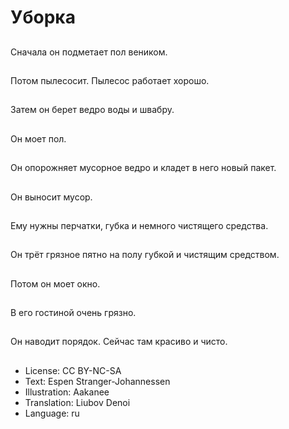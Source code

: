 # Уборка

##
Сначала он подметает пол веником.

##
Потом пылесосит. Пылесос работает хорошо.

##
Затем он берет ведро воды и швабру.

##
Он моет пол.

##
Он опорожняет мусорное ведро и кладет в него новый пакет.

##
Он выносит мусор.

##
Ему нужны перчатки, губка и немного чистящего средства.

##
Он трёт грязное пятно на полу губкой и чистящим средством.

##
Потом он моет окно.

##
В его гостиной очень грязно.

##
Он наводит порядок. Сейчас там красиво и чисто.

##
* License: CC BY-NC-SA
* Text: Espen Stranger-Johannessen
* Illustration: Aakanee
* Translation: Liubov Denoi
* Language: ru
